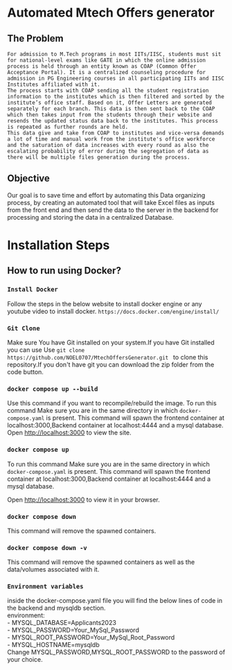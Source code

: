 # Automated Mtech Offers generator
## The Problem
 	For admission to M.Tech programs in most IITs/IISC, students must sit for national-level exams like GATE in which the online admission process is held through an entity known as COAP (Common Offer Acceptance Portal). It is a centralized counseling procedure for admission in PG Engineering courses in all participating IITs and IISC Institutes affiliated with it.
 	The process starts with COAP sending all the student registration information to the institutes which is then filtered and sorted by the institute’s office staff. Based on it, Offer Letters are generated separately for each branch. This data is then sent back to the COAP which then takes input from the students through their website and resends the updated status data back to the institutes. This process is repeated as further rounds are held.
	This data give and take from COAP to institutes and vice-versa demands a lot of time and manual work from the institute's office workforce and the saturation of data increases with every round as also the escalating probability of error during the segregation of data as there will be multiple files generation during the process.
## Objective
Our goal is to save time and effort by automating this Data organizing process, by creating an automated tool that will take Excel files as inputs from the front end and then send the data to the server in the backend for processing and storing the data in a centralized Database. 

# Installation Steps

## How to run using Docker?

### `Install Docker`
Follow the steps in the below website to install docker engine or any youtube video to install docker.
`https://docs.docker.com/engine/install/`

### `Git Clone`
Make sure You have Git installed on your system.If you have Git installed you can use Use `git clone https://github.com/NOEL0707/MtechOffersGenerator.git ` to clone this repository.If you don't have git you can download the zip folder from the code button.

### `docker compose up --build`
Use this command if you want to recompile/rebuild the image.
To run this command Make sure you are in the same directory in which `docker-compose.yaml` is present.
This command will spawn the frontend container at localhost:3000,Backend container at localhost:4444 and a mysql database.
Open [http://localhost:3000](http://localhost:3000) to view the site.

### `docker compose up`
To run this command Make sure you are in the same directory in which `docker-compose.yaml` is present.
This command will spawn the frontend container at localhost:3000,Backend container at localhost:4444 and a mysql database.

Open [http://localhost:3000](http://localhost:3000) to view it in your browser.

### `docker compose down`
This command will remove the spawned containers.

### `docker compose down -v`
This command will remove the spawned containers as well as the data/volumes associated with it.


### `Environment variables`
inside the docker-compose.yaml file you will find the below lines of code in the backend and mysqldb section.<br />
    environment:<br />
      - MYSQL_DATABASE=Applicants2023<br />
      - MYSQL_PASSWORD=Your_MySql_Password<br />
      - MYSQL_ROOT_PASSWORD=Your_MySql_Root_Password<br />
      - MYSQL_HOSTNAME=mysqldb<br />
Change MYSQL_PASSWORD,MYSQL_ROOT_PASSWORD to the password of your choice.

